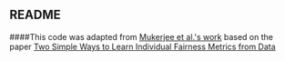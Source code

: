 ## README
####This code was adapted from [Mukerjee et al.'s work](https://github.com/debarghya-mukherjee/Fair_metric_learning/tree/master) based on the paper [Two Simple Ways to Learn Individual Fairness Metrics from Data](https://arxiv.org/pdf/2006.11439)
